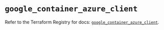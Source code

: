 # `google_container_azure_client`

Refer to the Terraform Registry for docs: [`google_container_azure_client`](https://registry.terraform.io/providers/hashicorp/google-beta/5.37.0/docs/resources/google_container_azure_client).

